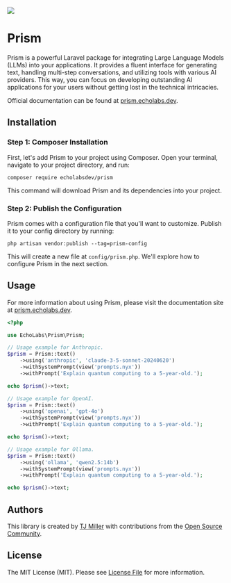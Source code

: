 ![](docs/images/prism-banner.webp)

# Prism

Prism is a powerful Laravel package for integrating Large Language Models (LLMs) into your applications. It provides a fluent interface for generating text, handling multi-step conversations, and utilizing tools with various AI providers. This way, you can focus on developing outstanding AI
  applications for your users without getting lost in the technical intricacies.

Official documentation can be found at [prism.echolabs.dev](https://prism.echolabs.dev).

## Installation

### Step 1: Composer Installation

First, let's add Prism to your project using Composer. Open your terminal, navigate to your project directory, and run:

```shell
composer require echolabsdev/prism
```

This command will download Prism and its dependencies into your project.

### Step 2: Publish the Configuration

Prism comes with a configuration file that you'll want to customize. Publish it to your config directory by running:

```shell
php artisan vendor:publish --tag=prism-config
```

This will create a new file at `config/prism.php`. We'll explore how to configure Prism in the next section.

## Usage

For more information about using Prism, please visit the documentation site at [prism.echolabs.dev](https://prism.echolabs.dev).

```php
<?php

use EchoLabs\Prism\Prism;

// Usage example for Anthropic.
$prism = Prism::text()
    ->using('anthropic', 'claude-3-5-sonnet-20240620')
    ->withSystemPrompt(view('prompts.nyx'))
    ->withPrompt('Explain quantum computing to a 5-year-old.');

echo $prism()->text;

// Usage example for OpenAI.
$prism = Prism::text()
    ->using('openai', 'gpt-4o')
    ->withSystemPrompt(view('prompts.nyx'))
    ->withPrompt('Explain quantum computing to a 5-year-old.');

echo $prism()->text;

// Usage example for Ollama.
$prism = Prism::text()
    ->using('ollama', 'qwen2.5:14b')
    ->withSystemPrompt(view('prompts.nyx'))
    ->withPrompt('Explain quantum computing to a 5-year-old.');

echo $prism()->text;
```

## Authors

This library is created by [TJ Miller](https://tjmiller.me) with contributions from the [Open Source Community](https://github.com/echolabsdev/prism/graphs/contributors).

## License

The MIT License (MIT). Please see [License File](LICENSE) for more information.

